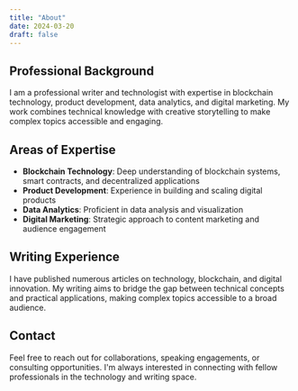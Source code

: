 ```yaml
---
title: "About"
date: 2024-03-20
draft: false
---
```


## Professional Background

I am a professional writer and technologist with expertise in blockchain technology, product development, data analytics, and digital marketing. My work combines technical knowledge with creative storytelling to make complex topics accessible and engaging.

## Areas of Expertise

- **Blockchain Technology**: Deep understanding of blockchain systems, smart contracts, and decentralized applications
- **Product Development**: Experience in building and scaling digital products
- **Data Analytics**: Proficient in data analysis and visualization
- **Digital Marketing**: Strategic approach to content marketing and audience engagement

## Writing Experience

I have published numerous articles on technology, blockchain, and digital innovation. My writing aims to bridge the gap between technical concepts and practical applications, making complex topics accessible to a broad audience.

## Contact

Feel free to reach out for collaborations, speaking engagements, or consulting opportunities. I'm always interested in connecting with fellow professionals in the technology and writing space. 